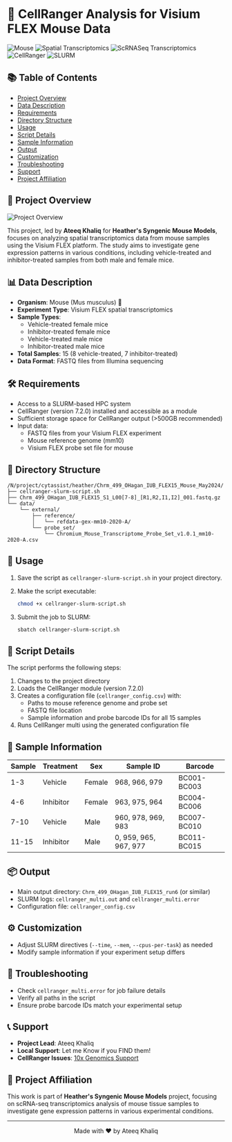 # 🧬 CellRanger Analysis for Visium FLEX Mouse Data

![Mouse](https://img.shields.io/badge/Organism-Mouse-blue)
![Spatial Transcriptomics](https://img.shields.io/badge/Method-Spatial%20Transcriptomics-brightgreen)
![ScRNASeq Transcriptomics](https://img.shields.io/badge/Method-Spatial%20Transcriptomics-brightgreen)
![CellRanger](https://img.shields.io/badge/Tool-CellRanger%207.2.0-orange)
![SLURM](https://img.shields.io/badge/HPC-SLURM-blueviolet)

## 📚 Table of Contents
- [Project Overview](#-project-overview)
- [Data Description](#-data-description)
- [Requirements](#️-requirements)
- [Directory Structure](#-directory-structure)
- [Usage](#-usage)
- [Script Details](#-script-details)
- [Sample Information](#-sample-information)
- [Output](#-output)
- [Customization](#️-customization)
- [Troubleshooting](#-troubleshooting)
- [Support](#-support)
- [Project Affiliation](#-project-affiliation)

## 🔬 Project Overview

![Project Overview](images/project_overview.png)

This project, led by **Ateeq Khaliq** for **Heather's Syngenic Mouse Models**, focuses on analyzing spatial transcriptomics data from mouse samples using the Visium FLEX platform. The study aims to investigate gene expression patterns in various conditions, including vehicle-treated and inhibitor-treated samples from both male and female mice.

## 📊 Data Description

- **Organism**: Mouse (Mus musculus) 🐁
- **Experiment Type**: Visium FLEX spatial transcriptomics
- **Sample Types**: 
  - Vehicle-treated female mice
  - Inhibitor-treated female mice
  - Vehicle-treated male mice
  - Inhibitor-treated male mice
- **Total Samples**: 15 (8 vehicle-treated, 7 inhibitor-treated)
- **Data Format**: FASTQ files from Illumina sequencing

## 🛠️ Requirements

- Access to a SLURM-based HPC system
- CellRanger (version 7.2.0) installed and accessible as a module
- Sufficient storage space for CellRanger output (>500GB recommended)
- Input data:
  - FASTQ files from your Visium FLEX experiment
  - Mouse reference genome (mm10)
  - Visium FLEX probe set file for mouse

## 📁 Directory Structure

```
/N/project/cytassist/heather/Chrm_499_OHagan_IUB_FLEX15_Mouse_May2024/
├── cellranger-slurm-script.sh
├── Chrm_499_OHagan_IUB_FLEX15_S1_L00[7-8]_[R1,R2,I1,I2]_001.fastq.gz
└── data/
    └── external/
        ├── reference/
        │   └── refdata-gex-mm10-2020-A/
        └── probe_set/
            └── Chromium_Mouse_Transcriptome_Probe_Set_v1.0.1_mm10-2020-A.csv
```

## 🚀 Usage

1. Save the script as `cellranger-slurm-script.sh` in your project directory.

2. Make the script executable:
   ```bash
   chmod +x cellranger-slurm-script.sh
   ```

3. Submit the job to SLURM:
   ```bash
   sbatch cellranger-slurm-script.sh
   ```

## 📝 Script Details

The script performs the following steps:

1. Changes to the project directory
2. Loads the CellRanger module (version 7.2.0)
3. Creates a configuration file (`cellranger_config.csv`) with:
   - Paths to mouse reference genome and probe set
   - FASTQ file location
   - Sample information and probe barcode IDs for all 15 samples
4. Runs CellRanger multi using the generated configuration file

## 🧪 Sample Information

| Sample | Treatment | Sex | Sample ID | Barcode |
|--------|-----------|-----|-----------|---------|
| 1-3 | Vehicle | Female | 968, 966, 979 | BC001-BC003 |
| 4-6 | Inhibitor | Female | 963, 975, 964 | BC004-BC006 |
| 7-10 | Vehicle | Male | 960, 978, 969, 983 | BC007-BC010 |
| 11-15 | Inhibitor | Male | 0, 959, 965, 967, 977 | BC011-BC015 |

## 📦 Output

- Main output directory: `Chrm_499_OHagan_IUB_FLEX15_run6` (or similar)
- SLURM logs: `cellranger_multi.out` and `cellranger_multi.error`
- Configuration file: `cellranger_config.csv`

## ⚙️ Customization

- Adjust SLURM directives (`--time`, `--mem`, `--cpus-per-task`) as needed
- Modify sample information if your experiment setup differs

## 🔧 Troubleshooting

- Check `cellranger_multi.error` for job failure details
- Verify all paths in the script
- Ensure probe barcode IDs match your experimental setup

## 📞 Support

- **Project Lead**: Ateeq Khaliq
- **Local Support**: Let me Know if you FIND them! 
- **CellRanger Issues**: [10x Genomics Support](https://support.10xgenomics.com/)

## 🏢 Project Affiliation

This work is part of **Heather's Syngenic Mouse Models** project, focusing on scRNA-seq transcriptomics analysis of mouse tissue samples to investigate gene expression patterns in various experimental conditions.

---

<p align="center">
  Made with ❤️ by Ateeq Khaliq
</p>
